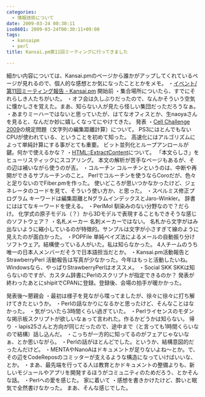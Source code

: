```yaml
---
categories:
  - 情報技術について
date: 2009-03-24 00:30:11
iso8601: 2009-03-24T00:30:11+09:00
tags:
  - kansaipm
  - perl
title: Kansai.pm第11回ミーティングに行ってきました

---
```


細かい内容については、Kansai.pmのページから誰かがアップしてくれているページが見れるので、個人的な感想とか気になったこととかをメモ。
・<a href="http://kansai.pm.org/cgi-bin/wiki.cgi?page=%A5%A4%A5%D9%A5%F3%A5%C8%2F%C2%E811%B2%F3%A5%DF%A1%BC%A5%C6%A5%A3%A5%F3%A5%B0%CA%F3%B9%F0">イベント/第11回ミーティング報告 - Kansai.pm</a>
開始前
・集合場所についたら、すでにそれらしき人たちがいた。
・オフ会は久しぶりだったので、なんかそういう空気に懐かしさを覚えた。まあ、知らない人が見たら怪しい集団だっただろうなぁ。
・あまりミーハーではないと思っていたが、はてなオフィスとか、生naoyaさんを見ると、なんだか妙に嬉しくなってにやけてきた。
発表
・<a href="http://sacsis.hpcc.jp/2009/cell/">Cell Challenge 2009</a>の規定問題（文字列の編集距離計算）について。
PS3にはとんでもないCPUが使われている、ということを初めて知った。
高速化にはアルゴリズムによって単純計算にする事がとても重要。
ビット並列化とループアンロールが鍵。何かで使えるかな？
・<a href="http://search.cpan.org/dist/HTML-ExtractContent/">HTML::ExtractContent</a>について。
「本文らしさ」をヒューリスティックにスコアリング。
本文の解析が苦手なページもあるが、その辺は補いながら使うのが吉。
・コルーチン
コルーチンというのは、中断や再開ができるサブルーチンのこと。
Perlでコルーチンを使うならCoroだが、色々と足りないのでFiber.pmを作った。
使いどころが思いつかなかったけど、ジェネレータのコードを見て、そういう使い方か、と思った。
・スペルミス修正プログラム
キーワードは編集距離とNグラムインデックスとJaro-Winkler。
辞書にははてなキーワードを使える。
・PerlMol
馴染みのない分野なので？だらけ。
化学式の原子モデル（？）から3Dモデルで表現することもできそうな感じのソフトウェア？
・名札メーカー
名刺メーカーではない。
名札から文字がはみ出ないように縮小しているのが特徴的。サンプルは文字が小さすぎて線のように見えたのが面白かった。
・POPFile
単純ベイズ法によるメールの自動振り分けソフトウェア。結構使っている人がいた。私は知らなかった。
4人チームのうち唯一の日本人メンバーだそうで日本語担当だとか。
・Kansai.pm活動報告とStrawberryPerl
活動報告は写真が少なかった。今年はもっと活動したいね。
Windowsなら、やっぱりStrawberryPerlはオススメ。
・Social SKK
SKKは知らないのですが、カスタム辞書にPerlのスクリプトが指定できるのか？
発表が終わったあとにshipitでCPANに登録。登録後、会場の拍手が暖かかった。


発表後～懇親会
・最初は様子を見ながら喋ってましたが、徐々に徐々に打ち解けてきたというか。
・Perlの話なかりになるかと思ったけど、そんなことはなかった。
・気がついたら3時間くらい過ぎていた。
・Perlライセンスのモダンな掲示板スクリプトが欲しいなぁって言われた。作るかどうかは知らない。
帰り
・lapis25さんと方向が同じだったので、途中まで（と言っても1時間くらいなので結構）話し込んだ。
・こっちが一方的に知ってるのがフェアじゃないなぁ、とか思いながら。
・Perlの話がほとんどでした。というか、結構意図的だったんだけど。
・MENTAやNanoAはドキュメントが足りないよね～とか。で、その辺をCodeReposのコミッターが支えるような構造になっていけばいいな、とか。
・まあ、最先端を行ってる人は教育とかドキュメントの整備よりも、新しいモジュールやアプリを開発するほうがコミュニティのためだろう、とかそんな話。
・Perlへの愛を感じた。
家に着いて
・感想を書きかけたけど、酔いと眠気で全然書けなかった。
まあ、そんな感じでした。
    	